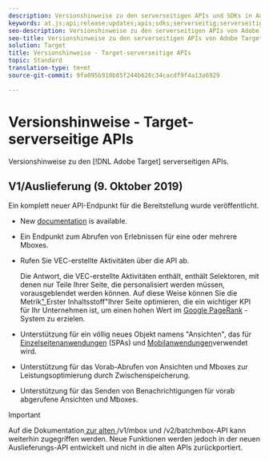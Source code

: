 ```yaml
---
description: Versionshinweise zu den serverseitigen APIs und SDKs in Adobe Target
keywords: at.js;api;release;updates;apis;sdks;serverseitig;serverseitig;api;Auslieferungs-API
seo-description: Versionshinweise zu den serverseitigen APIs von Adobe Target.
seo-title: Versionshinweise zu den serverseitigen APIs von Adobe Target.
solution: Target
title: Versionshinweise - Target-serverseitige APIs
topic: Standard
translation-type: tm+mt
source-git-commit: 9fa095b910b85f244b626c34cacdf9f4a13a6929

---
```



# Versionshinweise - Target-serverseitige APIs

Versionshinweise zu den [!DNL Adobe Target] serverseitigen APIs.

## V1/Auslieferung (9. Oktober 2019)

Ein komplett neuer API-Endpunkt für die Bereitstellung wurde veröffentlicht.

* New [documentation](https://developers.adobetarget.com/api/delivery-api/) is available.
* Ein Endpunkt zum Abrufen von Erlebnissen für eine oder mehrere Mboxes.
* Rufen Sie VEC-erstellte Aktivitäten über die API ab.

   Die Antwort, die VEC-erstellte Aktivitäten enthält, enthält Selektoren, mit denen nur Teile Ihrer Seite, die personalisiert werden müssen, vorausgeblendet werden können. Auf diese Weise können Sie die Metrik[" ](https://developers.google.com/web/fundamentals/performance/user-centric-performance-metrics.html)Erster Inhaltsstoff"Ihrer Seite optimieren, die ein wichtiger KPI für Ihr Unternehmen ist, um einen hohen Wert im [Google PageRank](https://en.wikipedia.org/wiki/PageRank) -System zu erzielen.

* Unterstützung für ein völlig neues Objekt namens "Ansichten", das für [Einzelseitenanwendungen](/help/c-implementing-target/c-implementing-target-for-client-side-web/how-to-deployatjs/target-atjs-single-page-application.md) (SPAs) und [Mobilanwendungen](/help/c-target-mobile-app/target-mobile-app.md)verwendet wird.
* Unterstützung für das Vorab-Abrufen von Ansichten und Mboxes zur Leistungsoptimierung durch Zwischenspeicherung.
* Unterstützung für das Senden von Benachrichtigungen für vorab abgerufene Ansichten und Mboxes.

>[!IMPORTANT]
>
>Auf die Dokumentation[ zur alten ](https://developers.adobetarget.com/api/legacy-api/index.html)/v1/mbox und /v2/batchmbox-API kann weiterhin zugegriffen werden. Neue Funktionen werden jedoch in der neuen Auslieferungs-API entwickelt und nicht in die alten APIs zurückportiert.
